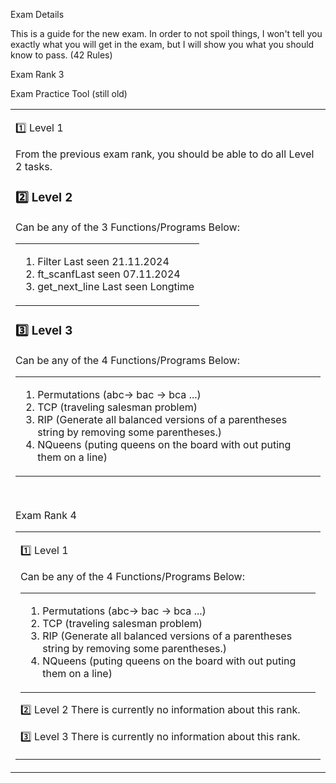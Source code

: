 Exam Details

This is a guide for the new exam. In order to not spoil things, I won't tell you exactly what you will get in the exam, but I will show you what you should know to pass.
(42 Rules)


Exam Rank 3

<table><tr><td>
  
1️⃣ Level 1
  
From the previous exam rank, you should be able to do all Level 2 tasks.

### :two: Level 2
Can be any of the 3 Functions/Programs Below:
<table><tr><td>
  
1. Filter Last seen 21.11.2024
2. ft_scanfLast seen 07.11.2024 
3. get_next_line Last seen Longtime
</td></tr></table>

### :three: Level 3
Can be any of the 4 Functions/Programs Below:
<table><tr><td>

1. Permutations (abc-> bac -> bca ...)
2. TCP (traveling salesman problem)
3. RIP (Generate all balanced versions of a parentheses string by removing some parentheses.)
4. NQueens (puting queens on the board with out puting them on a line)
</td></tr></table>

<br>

Exam Rank 4

<table><tr><td>
  
1️⃣ Level 1

Can be any of the 4 Functions/Programs Below:
<table><tr><td>

1. Permutations (abc-> bac -> bca ...)
2. TCP (traveling salesman problem)
3. RIP (Generate all balanced versions of a parentheses string by removing some parentheses.)
4. NQueens (puting queens on the board with out puting them on a line)
</td></tr></table>

2️⃣ Level 2
There is currently no information about this rank.

3️⃣ Level 3
There is currently no information about this rank.

</table></tr></td>
Exam Practice Tool (still old)

